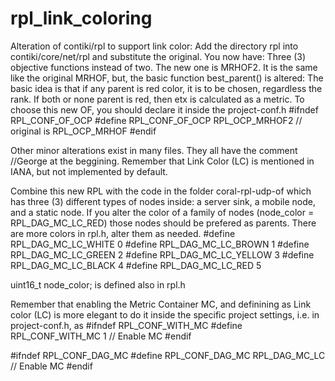 # rpl_link_coloring
Alteration of contiki/rpl to support link color:
Add the directory rpl into contiki/core/net/rpl and substitute the original. You now have:
Three (3) objective functions instead of two. 
The new one is MRHOF2. It is the same like the original MRHOF, but, the basic function best_parent() is altered:
The basic idea is that if any parent is red color, it is to be chosen, regardless the rank. If both or none parent is red, then etx is calculated as a metric.
To choose this new OF, you should declare it inside the project-conf.h
#ifndef RPL_CONF_OF_OCP
#define RPL_CONF_OF_OCP RPL_OCP_MRHOF2 // original is RPL_OCP_MRHOF
#endif

Other minor alterations exist in many files. They all have the comment //George at the beggining.
Remember that Link Color (LC) is mentioned in IANA, but not implemented by default.

Combine this new RPL with the code in the folder coral-rpl-udp-of which has three (3) different types of nodes inside:
a server sink, a mobile node, and a static node. If you alter the color of a family of nodes (node_color = RPL_DAG_MC_LC_RED) those nodes should be prefered as parents. There are more colors in rpl.h, alter them as needed.
#define RPL_DAG_MC_LC_WHITE  0
#define RPL_DAG_MC_LC_BROWN  1
#define RPL_DAG_MC_LC_GREEN  2
#define RPL_DAG_MC_LC_YELLOW 3
#define RPL_DAG_MC_LC_BLACK  4
#define RPL_DAG_MC_LC_RED    5

uint16_t node_color;  is defined also in rpl.h

Remember that enabling the Metric Container MC, and definining as Link color (LC) is more elegant to do it inside the specific project settings, i.e. in project-conf.h, as 
#ifndef RPL_CONF_WITH_MC
#define RPL_CONF_WITH_MC 1 // Enable MC
#endif 

#ifndef RPL_CONF_DAG_MC
#define RPL_CONF_DAG_MC RPL_DAG_MC_LC // Enable MC
#endif 


